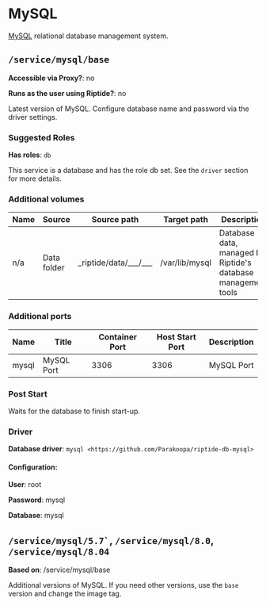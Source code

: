# MySQL

[MySQL] relational database management system.


## `/service/mysql/base`

**Accessible via Proxy?**: no

**Runs as the user using Riptide?**: no

Latest version of MySQL. Configure database name and password via the driver settings.

### Suggested Roles

**Has roles**: `db`

This service is a database and has the role db set. See the `driver` section for more
details.

### Additional volumes

| Name | Source      | Source path                  | Target path    | Description                                                   |
| ---- | ----------- | ---------------------------- | -------------- | ------------------------------------------------------------- |
| n/a  | Data folder | \_riptide/data/\_\_\_/\_\_\_ | /var/lib/mysql | Database data, managed by Riptide's database management tools |

### Additional ports

| Name  | Title      | Container Port | Host Start Port | Description |
| ----- | ---------- | -------------- | --------------- | ----------- |
| mysql | MySQL Port | 3306           | 3306            | MySQL Port  |

### Post Start

Waits for the database to finish start-up.

### Driver

**Database driver**: `mysql <https://github.com/Parakoopa/riptide-db-mysql>`

#### Configuration:

**User**: root

**Password**: mysql

**Database**: mysql

## `` /service/mysql/5.7` ``, `/service/mysql/8.0`, `/service/mysql/8.04`

**Based on**: /service/mysql/base

Additional versions of MySQL. If you need other versions, use the `base` version and change the image tag.

[mysql]: https://www.mysql.com/
